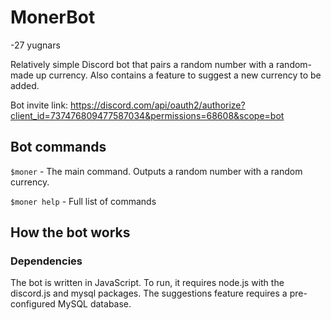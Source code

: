 # MonerBot
-27 yugnars

Relatively simple Discord bot that pairs a random number with a random-made up currency. Also contains a feature to suggest a new currency to be added.

Bot invite link: https://discord.com/api/oauth2/authorize?client_id=737476809477587034&permissions=68608&scope=bot

## Bot commands
`$moner` - The main command. Outputs a random number with a random currency.

`$moner help` - Full list of commands

## How the bot works
### Dependencies
The bot is written in JavaScript. To run, it requires node.js with the discord.js and mysql packages. The suggestions feature requires a pre-configured MySQL database.
